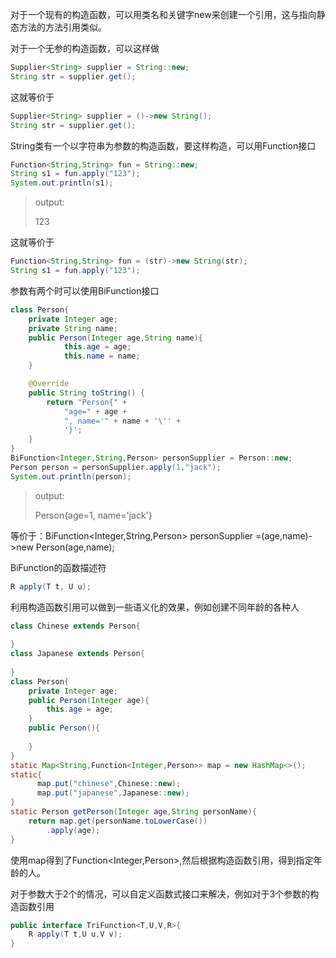 对于一个现有的构造函数，可以用类名和关键字new来创建一个引用，这与指向静态方法的方法引用类似。

对于一个无参的构造函数，可以这样做

```java
Supplier<String> supplier = String::new;
String str = supplier.get();
```

这就等价于

```java
Supplier<String> supplier = ()->new String();
String str = supplier.get();
```

String类有一个以字符串为参数的构造函数，要这样构造，可以用Function接口

```java
Function<String,String> fun = String::new;
String s1 = fun.apply("123");
System.out.println(s1);
```

> output:
>
> 123

这就等价于

```java
Function<String,String> fun = (str)->new String(str);
String s1 = fun.apply("123");
```

参数有两个时可以使用BiFunction接口

```java
class Person{
    private Integer age;
    private String name;
    public Person(Integer age,String name){
            this.age = age;
            this.name = name;
    }

    @Override
    public String toString() {
        return "Person{" +
            "age=" + age +
            ", name='" + name + '\'' +
            '}';
    }
}
BiFunction<Integer,String,Person> personSupplier = Person::new;
Person person = personSupplier.apply(1,"jack");
System.out.println(person);
```

> output:
>
> Person{age=1, name='jack'}

等价于：BiFunction<Integer,String,Person> personSupplier =(age,name)->new Person(age,name);

BiFunction的函数描述符

```java
R apply(T t, U u);
```

利用构造函数引用可以做到一些语义化的效果，例如创建不同年龄的各种人

```java
class Chinese extends Person{
    
}
class Japanese extends Person{
    
}
class Person{
    private Integer age;
    public Person(Integer age){
        this.age = age;
    }
    public Person(){
            
    }
}
static Map<String,Function<Integer,Person>> map = new HashMap<>();
static{
 	  map.put("chinese",Chinese::new);
      map.put("japanese",Japanese::new);
}
static Person getPerson(Integer age,String personName){
    return map.get(personName.toLowerCase())
        .apply(age);
}
```

使用map得到了Function<Integer,Person>,然后根据构造函数引用，得到指定年龄的人。

对于参数大于2个的情况，可以自定义函数式接口来解决，例如对于3个参数的构造函数引用

```java
public interface TriFunction<T,U,V,R>{
    R apply(T t,U u,V v);
}
```

